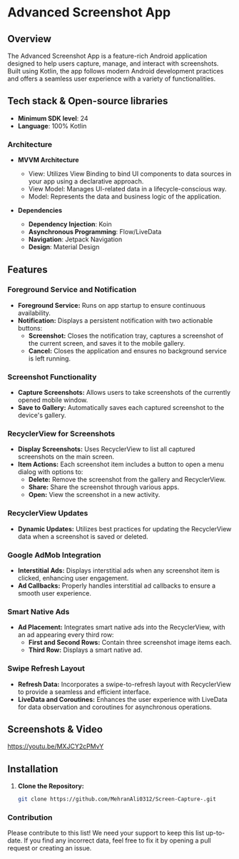 # Advanced Screenshot App

## Overview

The Advanced Screenshot App is a feature-rich Android application designed to help users capture, manage, and interact with screenshots. Built using Kotlin, the app follows modern Android development practices and offers a seamless user experience with a variety of functionalities.

## Tech stack & Open-source libraries

- **Minimum SDK level**: 24
- **Language**: 100% Kotlin

### Architecture

- **MVVM Architecture**
  - View: Utilizes View Binding to bind UI components to data sources in your app using a declarative approach.
  - View Model: Manages UI-related data in a lifecycle-conscious way.
  - Model: Represents the data and business logic of the application.

- **Dependencies**
  - **Dependency Injection**: Koin
  - **Asynchronous Programming**: Flow/LiveData
  - **Navigation**: Jetpack Navigation
  - **Design**: Material Design

## Features

### Foreground Service and Notification
- **Foreground Service:** Runs on app startup to ensure continuous availability.
- **Notification:** Displays a persistent notification with two actionable buttons:
  - **Screenshot:** Closes the notification tray, captures a screenshot of the current screen, and saves it to the mobile gallery.
  - **Cancel:** Closes the application and ensures no background service is left running.

### Screenshot Functionality
- **Capture Screenshots:** Allows users to take screenshots of the currently opened mobile window.
- **Save to Gallery:** Automatically saves each captured screenshot to the device's gallery.

### RecyclerView for Screenshots
- **Display Screenshots:** Uses RecyclerView to list all captured screenshots on the main screen.
- **Item Actions:** Each screenshot item includes a button to open a menu dialog with options to:
  - **Delete:** Remove the screenshot from the gallery and RecyclerView.
  - **Share:** Share the screenshot through various apps.
  - **Open:** View the screenshot in a new activity.

### RecyclerView Updates
- **Dynamic Updates:** Utilizes best practices for updating the RecyclerView data when a screenshot is saved or deleted.

### Google AdMob Integration
- **Interstitial Ads:** Displays interstitial ads when any screenshot item is clicked, enhancing user engagement.
- **Ad Callbacks:** Properly handles interstitial ad callbacks to ensure a smooth user experience.

### Smart Native Ads
- **Ad Placement:** Integrates smart native ads into the RecyclerView, with an ad appearing every third row:
  - **First and Second Rows:** Contain three screenshot image items each.
  - **Third Row:** Displays a smart native ad.

### Swipe Refresh Layout
- **Refresh Data:** Incorporates a swipe-to-refresh layout with RecyclerView to provide a seamless and efficient interface.
- **LiveData and Coroutines:** Enhances the user experience with LiveData for data observation and coroutines for asynchronous operations.

## Screenshots & Video

https://youtu.be/MXJCY2cPMvY

## Installation

1. **Clone the Repository:**
   ```bash
   git clone https://github.com/MehranAli0312/Screen-Capture-.git

### Contribution
Please contribute to this list! We need your support to keep this list up-to-date. If you find any incorrect data, feel free to fix it by opening a pull request or creating an issue.
